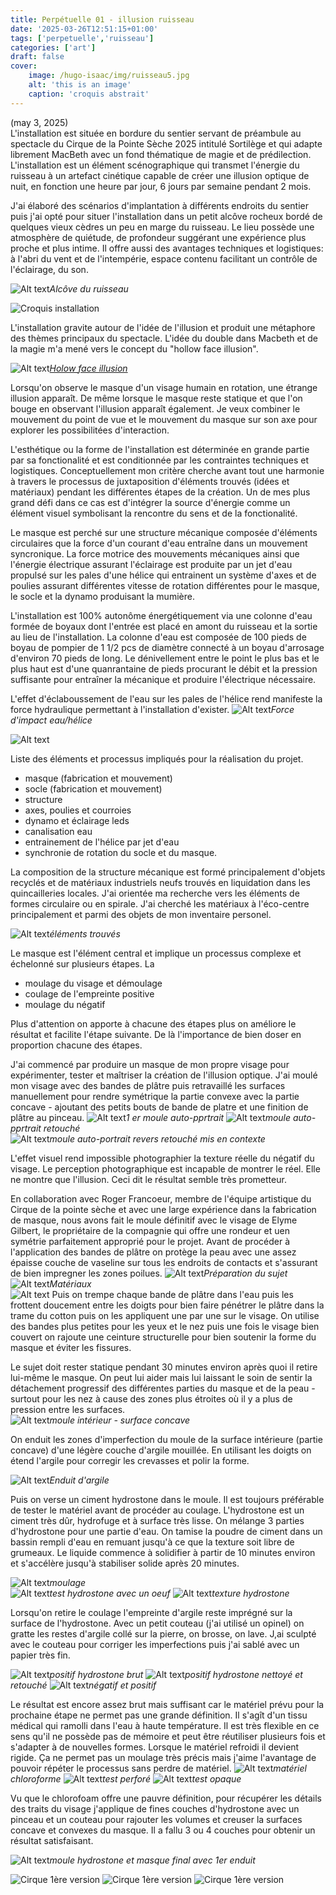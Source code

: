 ```yaml
---
title: Perpétuelle 01 - illusion ruisseau
date: '2025-03-26T12:51:15+01:00'
tags: ['perpetuelle','ruisseau']
categories: ['art']
draft: false
cover:
    image: /hugo-isaac/img/ruisseau5.jpg
    alt: 'this is an image'
    caption: 'croquis abstrait'
---
```

(may 3, 2025)  
L'installation est située en bordure du sentier servant de préambule au spectacle du Cirque de la Pointe Sèche 2025 intitulé Sortilège et qui adapte librement MacBeth avec un fond thématique de magie et de prédilection. L'installation est un élément scénographique qui transmet l'énergie du ruisseau à un artefact cinétique capable de créer une illusion optique de nuit, en fonction une heure par jour, 6 jours par semaine pendant 2 mois.  

J'ai élaboré des scénarios d'implantation à différents endroits du sentier puis j'ai opté pour situer l'installation dans un petit alcôve rocheux bordé de quelques vieux cèdres un peu en marge du ruisseau. Le lieu possède une atmosphère de quiétude, de profondeur suggérant une expérience plus proche et plus intime. Il offre aussi des avantages techniques et logistiques: à l'abri du vent et de l'intempérie, espace contenu facilitant un contrôle de l'éclairage, du son.  

![Alt text](/hugo-isaac/img/alcove1.jpg)*Alcôve du ruisseau*  

![Croquis installation ](/hugo-isaac/img/ruisseaucroquis.jpg)  

L'installation gravite autour de l'idée de l'illusion et produit une métaphore des thèmes principaux du spectacle. L'idée du double dans Macbeth et de la magie m'a mené vers le concept du "hollow face illusion". 

![Alt text](/hugo-isaac/img/hollowface.jpg)*[Holow face illusion](https://www.youtube.com/watch?v=sKa0eaKsdA0&t=1s)*   

Lorsqu'on observe le masque d'un visage humain en rotation, une étrange illusion apparaît. De même lorsque le masque reste statique et que l'on bouge en observant l'illusion apparaît également. Je veux combiner le mouvement du point de vue et le mouvement du masque sur son axe pour explorer les possibilitées d'interaction. 

L'esthétique ou la forme de l'installation est déterminée en grande partie par sa fonctionalité et est conditionnée par les contraintes techniques et logistiques. Conceptuellement mon critère cherche avant tout une harmonie à travers le processus de juxtaposition d'éléments trouvés (idées et matériaux) pendant les différentes étapes de la création. Un de mes plus grand défi dans ce cas est d'intégrer la source d'énergie comme un élément visuel symbolisant la rencontre du sens et de la fonctionalité.

Le masque est perché sur une structure mécanique composée d'éléments circulaires que la force d'un courant d'eau entraîne dans un mouvement syncronique. La force motrice des mouvements mécaniques ainsi que l'énergie électrique assurant l'éclairage est produite par un jet d'eau propulsé sur les pales d'une hélice qui entrainent un système d'axes et de poulies assurant différentes vitesse de rotation différentes pour le masque, le socle et la dynamo produisant la mumière. 

L'installation est 100% autonôme énergétiquement via une colonne d'eau formée de boyaux dont l'entrée est placé en amont du ruisseau et la sortie au lieu de l'installation. La colonne d'eau est composée de 100 pieds de boyau de pompier de 1 1/2 pcs de diamètre connecté à un boyau d'arrosage d'environ 70 pieds de long. Le dénivellement entre le point le plus bas et le plus haut est d'une quanrantaine de pieds procurant le débit et la pression suffisante pour entraîner la mécanique et produire l'électrique nécessaire. 

L'effet d'éclaboussement de l'eau sur les pales de l'hélice rend manifeste la force hydraulique permettant à l'installation d'exister.
![Alt text](/hugo-isaac/img/helice2.jpg)*Force d'impact eau/hélice* 

![Alt text](/hugo-isaac/img/ruisseau2.jpg) 

Liste des éléments et processus impliqués pour la réalisation du projet. 
- masque (fabrication et mouvement)  
- socle (fabrication et mouvement)
- structure 
- axes, poulies et courroies
- dynamo et éclairage leds
- canalisation eau 
- entrainement de l'hélice par jet d'eau
- synchronie de rotation du socle et du masque. 

La composition de la structure mécanique est formé principalement d'objets recyclés et de matériaux  industriels neufs trouvés en liquidation dans les quincailleries locales. J'ai orientée ma recherche vers les éléments de formes circulaire ou en spirale. J'ai cherché les matériaux à l'éco-centre principalement et parmi des objets de mon inventaire personel. 

![Alt text](/hugo-isaac/img/objetstrouves2.jpg)*éléments trouvés* 

Le masque est l'élément central et implique un processus complexe et échelonné sur plusieurs étapes. La 
- moulage du visage et démoulage
- coulage de l'empreinte positive
- moulage du négatif 

Plus d'attention on apporte à chacune des étapes plus on améliore le résultat et facilite l'étape suivante. De là l'importance de bien doser en proportion chacune des étapes.

J'ai commencé par produire un masque de mon propre visage pour expérimenter, tester et maîtriser la création de l'illusion optique. J'ai moulé mon visage avec des bandes de plâtre puis retravaillé les surfaces manuellement pour rendre symétrique la partie convexe avec la partie concave - ajoutant des petits bouts de bande de platre et une finition de plâtre au pinceau. 
![Alt text](/hugo-isaac/img/masque2.jpg)*1 er moule auto-pprtrait* 
![Alt text](/hugo-isaac/img/masque3.jpg)*moule auto-pprtrait retouché*  
![Alt text](/hugo-isaac/img/masque1.jpg)*moule auto-portrait revers retouché mis en contexte*  

L'effet visuel rend impossible photographier la texture réelle du négatif du visage. Le perception photographique est incapable de montrer le réel. Elle ne montre que l'illusion. Ceci dit le résultat semble très prometteur.  

En collaboration avec Roger Francoeur, membre de l'équipe artistique du Cirque de la pointe sèche et avec une large expérience dans la fabrication de masque, nous avons fait le moule définitif avec le visage de Elyme Gilbert, le propriétaire de la compagnie qui offre une rondeur et uen symétrie parfaitement approprié pour le projet. Avant de procéder à l'application des bandes de plâtre on protège la peau avec une assez épaisse couche de vaseline sur tous les endroits de contacts et s'assurant de bien impregner les zones poilues.
![Alt text](/hugo-isaac/img/elyme1.jpg)*Préparation du sujet*  
![Alt text](/hugo-isaac/img/elyme3.jpg)*Matériaux*   
![Alt text](/hugo-isaac/img/elyme2.jpg) 
Puis on trempe chaque bande de plâtre dans l'eau puis les frottent doucement entre les doigts pour bien faire pénétrer le plâtre dans la trame du cotton puis on les appliquent une par une sur le visage. On utilise des bandes plus petites pour les yeux et le nez puis une fois le visage bien couvert on rajoute une ceinture structurelle pour bien soutenir la forme du masque et éviter les fissures.  

Le sujet doit rester statique pendant 30 minutes environ après quoi il retire lui-même le masque. On peut lui aider mais lui laissant le soin de sentir la détachement progressif des différentes parties du masque et de la peau - surtout pour les nez à cause des zones plus étroites où il y a plus de pression entre les surfaces.  
![Alt text](/hugo-isaac/img/elyme4.jpg)*moule intérieur - surface concave*   

On enduit les zones d'imperfection du moule de la surface intérieure (partie concave) d'une légère couche d'argile mouillée. En utilisant les doigts on étend l'argile pour corregir les crevasses et polir la forme.  

![Alt text](/hugo-isaac/img/elyme4.5.jpg)*Enduit d'argile*  

Puis on verse un ciment hydrostone dans le moule. Il est toujours préférable de tester le matériel avant de procéder au coulage. L'hydrostone est un ciment très dûr, hydrofuge et à surface très lisse. On mélange 3 parties d'hydrostone pour une partie d'eau. On tamise la poudre de ciment dans un bassin rempli d'eau en remuant jusqu'à ce que la texture soit libre de grumeaux. Le liquide commence à solidifier à partir de 10 minutes environ et s'accélère jusqu'à stabiliser solide après 20 minutes. 


![Alt text](/hugo-isaac/img/elyme7.jpg)*moulage*  
![Alt text](/hugo-isaac/img/elyme5.jpg)*test hydrostone avec un oeuf* 
![Alt text](/hugo-isaac/img/elyme6.jpg)*texture hydrostone* 


Lorsqu'on retire le coulage l'empreinte d'argile reste imprégné sur la surface de l'hydrostone. Avec un petit couteau (j'ai utilisé un opinel) on gratte les restes d'argile collé sur la pierre, on brosse, on lave. J,ai sculpté avec le couteau pour corriger les imperfections puis j'ai sablé avec un papier très fin.  

![Alt text](/hugo-isaac/img/elyme8.jpg)*positif hydrostone brut*
![Alt text](/hugo-isaac/img/elyme10.jpg)*positif hydrostone nettoyé et retouché*
![Alt text](/hugo-isaac/img/elyme9.jpg)*négatif et positif*

Le résultat est encore assez brut mais suffisant car le matériel prévu pour la prochaine étape ne permet pas une grande définition. Il s'agît d'un tissu médical qui ramolli dans l'eau à haute température. Il est très flexible en ce sens qu'il ne possède pas de mémoire et peut être réutiliser plusieurs fois et s'adapter à de nouvelles formes. Lorsque le matériel refroidi il devient rigide. Ça ne permet pas un moulage très précis mais j'aime l'avantage de pouvoir répéter le processus sans perdre de matériel. 
![Alt text](/hugo-isaac/img/elyme11.jpg)*matériel chloroforme*
![Alt text](/hugo-isaac/img/elyme12.jpg)*test perforé*
![Alt text](/hugo-isaac/img/elyme13.jpg)*test opaque*  

Vu que le chlorofoam offre une pauvre définition, pour récupérer les détails des traits du visage j'applique de fines couches d'hydrostone avec un pinceau et un couteau pour rajouter les volumes et creuser la surfaces concave et convexes du masque. Il a fallu 3 ou 4 couches pour obtenir un résultat satisfaisant.  

![Alt text](/hugo-isaac/img/elyme14.jpg)*moule hydrostone et masque final avec 1er enduit*

![Cirque 1ère version](/hugo-isaac/img/cirque1.jpg)
![Cirque 1ère version](/hugo-isaac/img/cirque2.jpg)
![Cirque 1ère version](/hugo-isaac/img/cirque3.jpg)